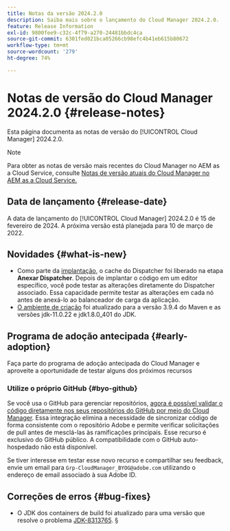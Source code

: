```yaml
---
title: Notas da versão 2024.2.0
description: Saiba mais sobre o lançamento do Cloud Manager 2024.2.0.
feature: Release Information
exl-id: 9800fee9-c32c-4f79-a270-24481bbdc4ca
source-git-commit: 6301fed021bca05266cb98efc4b41eb615b80672
workflow-type: tm+mt
source-wordcount: '279'
ht-degree: 74%

---
```


# Notas de versão do Cloud Manager 2024.2.0 {#release-notes}

Esta página documenta as notas de versão do [!UICONTROL Cloud Manager] 2024.2.0.

>[!NOTE]
>
>Para obter as notas de versão mais recentes do Cloud Manager no AEM as a Cloud Service, consulte [Notas de versão atuais do Cloud Manager no AEM as a Cloud Service.](https://experienceleague.adobe.com/pt-br/docs/experience-manager-cloud-service/content/release-notes/cloud-manager/current)

## Data de lançamento {#release-date}

A data de lançamento do [!UICONTROL Cloud Manager] 2024.2.0 é 15 de fevereiro de 2024. A próxima versão está planejada para 10 de março de 2022.

## Novidades {#what-is-new}

* Como parte da [implantação](/help/using/code-deployment.md), o cache do Dispatcher foi liberado na etapa **Anexar Dispatcher**. Depois de implantar o código em um editor específico, você pode testar as alterações diretamente do Dispatcher associado. Essa capacidade permite testar as alterações em cada nó antes de anexá-lo ao balanceador de carga da aplicação.
* [O ambiente de criação](/help/getting-started/build-environment.md) foi atualizado para a versão 3.9.4 do Maven e as versões jdk-11.0.22 e jdk1.8.0_401 do JDK.

## Programa de adoção antecipada {#early-adoption}

Faça parte do programa de adoção antecipada do Cloud Manager e aproveite a oportunidade de testar alguns dos próximos recursos

### Utilize o próprio GitHub {#byo-github}

Se você usa o GitHub para gerenciar repositórios, [agora é possível validar o código diretamente nos seus repositórios do GitHub por meio do Cloud Manager](/help/managing-code/private-repositories.md). Essa integração elimina a necessidade de sincronizar código de forma consistente com o repositório Adobe e permite verificar solicitações de pull antes de mesclá-las às ramificações principais. Esse recurso é exclusivo do GitHub público. A compatibilidade com o GitHub auto-hospedado não está disponível.

Se tiver interesse em testar esse novo recurso e compartilhar seu feedback, envie um email para `Grp-CloudManager_BYOG@adobe.com` utilizando o endereço de email associado à sua Adobe ID.

## Correções de erros {#bug-fixes}

* O JDK dos containers de build foi atualizado para uma versão que resolve o problema [JDK-8313765](https://bugs.openjdk.org/browse/JDK-8313765).
§
